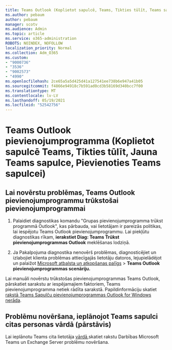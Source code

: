 ```yaml
---
title: Teams Outlook (Koplietot sapulcē, Teams, Tikties tūlīt, Teams sapulce, Pievienoties Teams sapulcei)
ms.author: pebaum
author: pebaum
manager: scotv
ms.audience: Admin
ms.topic: article
ms.service: o365-administration
ROBOTS: NOINDEX, NOFOLLOW
localization_priority: Normal
ms.collection: Adm_O365
ms.custom:
- "9000736"
- "3536"
- "9002573"
- "4990"
ms.openlocfilehash: 2ce65a5a5d425d41a127541ee738b6e947a41b05
ms.sourcegitcommit: f4866e94918c7b591ad0cd3b58169d340bcc7f00
ms.translationtype: MT
ms.contentlocale: lv-LV
ms.lasthandoff: 05/19/2021
ms.locfileid: "52542756"
---
```

# <a name="teams-outlook-add-in-share-to-teams--meet-now-new-teams-meeting-join-teams-meeting"></a>Teams Outlook pievienojumprogramma (Koplietot sapulcē Teams, Tikties tūlīt, Jauna Teams sapulce, Pievienoties Teams sapulcei)

## <a name="to-troubleshoot-a-missing-teams-outlook-add-in"></a>Lai novērstu problēmas, Teams Outlook pievienojumprogrammu trūkstošai pievienojumprogrammai

1. Palaidiet diagnostikas komandu "Grupas pievienojumprogramma trūkst programmā Outlook", kas pārbauda, vai lietotājam ir pareizās politikas, lai iespējotu Teams Outlook pievienojumprogrammu. Lai piekļūtu diagnostikas rīkam, **ierakstiet Diag: Teams Trūkst pievienojumprogrammas Outlook** meklēšanas lodziņā.

1. Ja Pakalpojuma diagnostika nenovērš problēmas, diagnosticējiet un izlabojiet klienta problēmas attiecīgajās lietotāju datoros, lejupielādējot un palaižot [Microsoft atbalsta un atkopšanas palīgs](https://aka.ms/SaRA-TeamsAddInScenario)  >  **Teams Outlook pievienojumprogrammas scenāriju.**

Lai manuāli novērstu trūkstošas pievienojumprogrammas Teams Outlook, pārskatiet sarakstu ar iespējamajiem faktoriem, Teams pievienojumprogramma netiek rādīta sarakstā. Papildinformāciju skatiet [rakstā Teams Sapulču pievienojumprogrammas Outlook for Windows nerāda](/microsoftteams/teams-add-in-for-outlook#teams-meeting-add-in-in-outlook-for-windows-does-not-show).

## <a name="to-troubleshoot-scheduling-a-teams-meeting-on-behalf-of-someone-else-delegate"></a>Problēmu novēršana, ieplānojot Teams sapulci citas personas vārdā (pārstāvis)

Lai ieplānotu Teams cita lietotāja [vārdā,](/microsoftteams/troubleshoot/known-issues/teams-exchange-interaction-issue)skatiet rakstu Darbības Microsoft Teams un Exchange Server problēmu novēršana.

